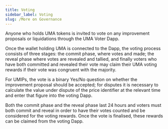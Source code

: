 ```yaml
---
title: Voting
sidebar_label: Voting
slug: /More on Governance
---
```


Anyone who holds UMA tokens is invited to vote on any improvement proposals or liquidations through the UMA Voter Dapp. 

Once the wallet holding UMA is connected to the Dapp, the voting process consists of three stages: the commit phase, where votes and made; the reveal phase where votes are revealed and tallied, and finally voters who have both committed and revealed their vote may claim their UMA voting rewards if their vote was congruent with the majority.

For UMIPs, the vote is a binary Yes/No question on whether the improvement proposal should be accepted; for disputes it is necessary to calculate the value under dispute of the price identifier at the relevant time and enter that figure into the voting Dapp.

Both the commit phase and the reveal phase last 24 hours and voters must both commit and reveal in order to have their votes counted and be considered for the voting rewards.  Once the vote is finalised, these rewards can be claimed from the voting Dapp.